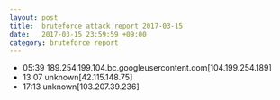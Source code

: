 ```yaml
---
layout: post
title:  bruteforce attack report 2017-03-15
date:   2017-03-15 23:59:59 +09:00
category: bruteforce report
---
```


* 05:39 189.254.199.104.bc.googleusercontent.com[104.199.254.189]
* 13:07 unknown[42.115.148.75]
* 17:13 unknown[103.207.39.236]
